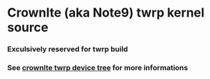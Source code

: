 # Crownlte (aka Note9) twrp kernel source

### Exculsively reserved for twrp build

### See [crownlte twrp device tree](https://github.com/3arthur6/android_device_samsung_crownlte) for more informations
